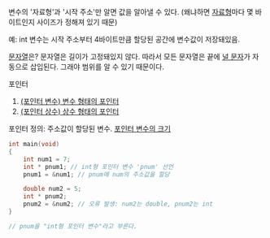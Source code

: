 변수의 '자료형'과 '시작 주소'만 알면 값을 알아낼 수 있다.
(왜냐하면 [자료형](./자료형.md)마다 몇 바이트인지 사이즈가 정해져 있기 때문)

예: int 변수는 시작 주소부터 4바이트만큼 할당된 공간에 변수값이 저장돼있음.

[문자열](./문자열.md)은?
문자열은 길이가 고정돼있지 않다. 따라서 모든 문자열은 끝에 [널 문자](./널%20문자.md)가 자동으로 삽입된다.
그래야 범위를 알 수 있기 때문이다.


포인터
1. [(포인터 변수) 변수 형태의 포인터](./(포인터%20변수)%20변수%20형태의%20포인터.md)
2. [(포인터 상수) 상수 형태의 포인터](./(포인터%20상수)%20상수%20형태의%20포인터.md)

포인터 정의: 주소값이 할당된 변수.
[포인터 변수의 크기](./포인터%20변수의%20크기.md)

```c
int main(void)
{
	int num1 = 7;
	int * pnum1; // int형 포인터 변수 'pnum' 선언
	pnum1 = &num1; // pnum에 num의 주소값을 할당

	double num2 = 5;
	int * pnum2;
	pnum2 = &num2; // 오류 발생: num2는 double, pnum2는 int
}

// pnum을 "int형 포인터 변수"라고 부른다.
```


